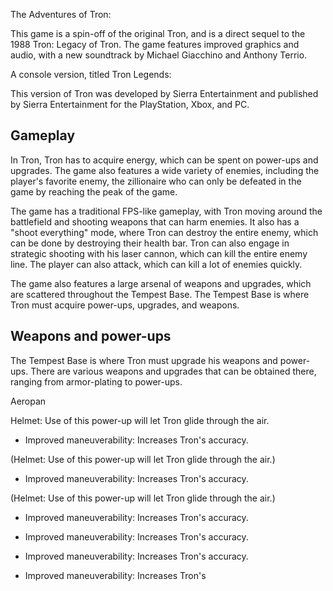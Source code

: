 The Adventures of Tron:

This game is a spin-off of the original Tron, and is a direct sequel to the 1988 Tron: Legacy of Tron. The game features improved graphics and audio, with a new soundtrack by Michael Giacchino and Anthony Terrio.

A console version, titled Tron Legends:

This version of Tron was developed by Sierra Entertainment and published by Sierra Entertainment for the PlayStation, Xbox, and PC.

## Gameplay

In Tron, Tron has to acquire energy, which can be spent on power-ups and upgrades. The game also features a wide variety of enemies, including the player's favorite enemy, the zillionaire who can only be defeated in the game by reaching the peak of the game.

The game has a traditional FPS-like gameplay, with Tron moving around the battlefield and shooting weapons that can harm enemies. It also has a "shoot everything" mode, where Tron can destroy the entire enemy, which can be done by destroying their health bar. Tron can also engage in strategic shooting with his laser cannon, which can kill the entire enemy line. The player can also attack, which can kill a lot of enemies quickly.

The game also features a large arsenal of weapons and upgrades, which are scattered throughout the Tempest Base. The Tempest Base is where Tron must acquire power-ups, upgrades, and weapons.

## Weapons and power-ups

The Tempest Base is where Tron must upgrade his weapons and power-ups. There are various weapons and upgrades that can be obtained there, ranging from armor-plating to power-ups.

Aeropan

Helmet: Use of this power-up will let Tron glide through the air.

*   Improved maneuverability: Increases Tron's accuracy.

(Helmet: Use of this power-up will let Tron glide through the air.)

*   Improved maneuverability: Increases Tron's accuracy.

(Helmet: Use of this power-up will let Tron glide through the air.)

*   Improved maneuverability: Increases Tron's accuracy.

*   Improved maneuverability: Increases Tron's accuracy.

*   Improved maneuverability: Increases Tron's accuracy.

*   Improved maneuverability: Increases Tron's